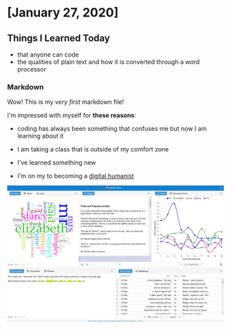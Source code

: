 # [January 27, 2020]

## Things I Learned Today
- that anyone can code
- the qualities of plain text and how it is converted through a word processor

### Markdown

Wow! This is my *very first* markdown file!

I'm impressed with myself for **these reasons**:
- coding has always been something that confuses me but now I am learning about it
- I am taking a class that is outside of my comfort zone

- I've learned something new
- I'm on my to becoming a [digital humanist](https://en.wikipedia.org/wiki/Digital_humanities)

![](images/Pride_and_Prejudice_in_Voyant_Tools.png)